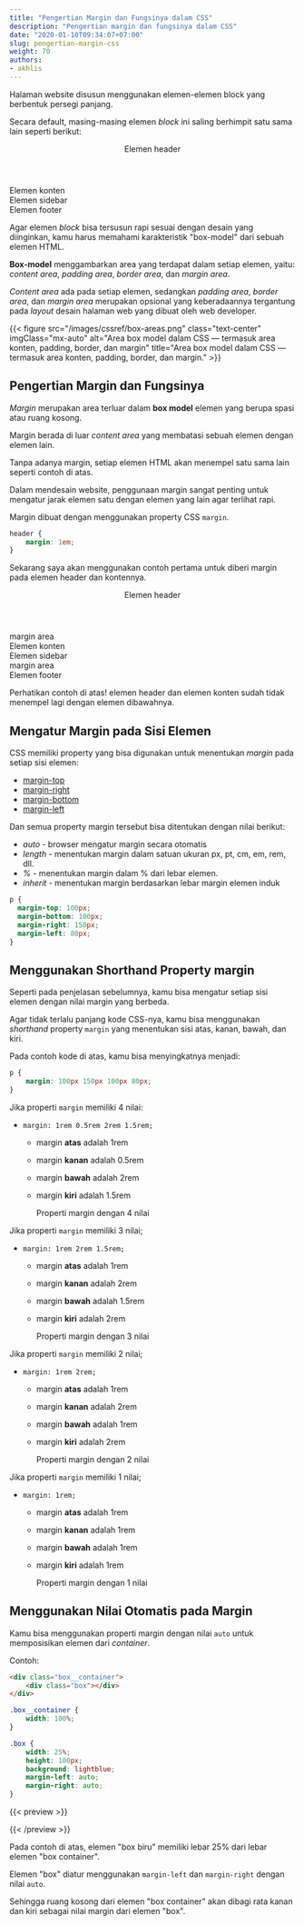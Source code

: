 ```yaml
---
title: "Pengertian Margin dan Fungsinya dalam CSS"
description: "Pengertian margin dan fungsinya dalam CSS"
date: "2020-01-10T09:34:07+07:00"
slug: pengertian-margin-css
weight: 70
authors:
- akhlis
---
```


Halaman website disusun menggunakan elemen-elemen block yang berbentuk persegi panjang.

Secara default, masing-masing elemen _block_ ini saling berhimpit satu sama lain seperti berikut:

<div class="bg-gray-100 text-center mb-8">
    <header class="bg-orange-100 py-4 px-6">Elemen header</header>
    <div class="w-full flex">
    <div class="w-3/4 h-100px bg-blue-100 py-4 px-6">Elemen konten</div>
    <div class="w-1/4 bg-indigo-100 py-4 px-6">Elemen sidebar</div>
    </div>
    <footer class="bg-green-100 py-4 px-6">Elemen footer</footer>
</div>

Agar elemen _block_ bisa tersusun rapi sesuai dengan desain yang diinginkan, kamu harus memahami karakteristik "box-model" dari sebuah elemen HTML.

__Box-model__ menggambarkan area yang terdapat dalam setiap elemen, yaitu: _content area_, _padding area_, _border area_, dan _margin area_.

_Content area_ ada pada setiap elemen, sedangkan _padding area_, _border area_, dan _margin area_ merupakan opsional yang keberadaannya tergantung pada _layout_ desain halaman web yang dibuat oleh web developer.

{{< figure src="/images/cssref/box-areas.png" class="text-center" imgClass="mx-auto" alt="Area box model dalam CSS — termasuk area konten, padding, border, dan margin" title="Area box model dalam CSS — termasuk area konten, padding, border, dan margin." >}}

## Pengertian Margin dan Fungsinya

_Margin_ merupakan area terluar dalam __box model__ elemen yang berupa spasi atau ruang kosong.

Margin berada di luar _content area_ yang membatasi sebuah elemen dengan elemen lain.

Tanpa adanya margin, setiap elemen HTML akan menempel satu sama lain seperti contoh di atas.

Dalam mendesain website, penggunaan margin sangat penting untuk mengatur jarak elemen satu dengan elemen yang lain agar terlihat rapi.

Margin dibuat dengan menggunakan property CSS `margin`.

```css
header {
    margin: 1em;
}
```

Sekarang saya akan menggunakan contoh pertama untuk diberi margin pada elemen header dan kontennya.

<div class="bg-white text-center mb-8">
    <header class="bg-orange-100 py-4 px-6">Elemen header</header>
    <div class="border border-dashed border-red-500 py-1"><span class="text-xs text-red-500">margin area</span></div>
    <div class="w-full flex">
    <div class="w-3/4 h-100px bg-blue-100 py-4 px-6">Elemen konten</div>
    <div class="w-1/4 bg-indigo-100 py-4 px-6">Elemen sidebar</div>
    </div>
    <div class="border border-dashed border-red-500 py-1"><span class="text-xs text-red-500">margin area</span></div>
    <footer class="bg-green-100 py-4 px-6">Elemen footer</footer>
</div>

Perhatikan contoh di atas! elemen header dan elemen konten sudah tidak menempel lagi dengan elemen dibawahnya.

## Mengatur Margin pada Sisi Elemen

CSS memiliki property yang bisa digunakan untuk menentukan _margin_ pada setiap sisi elemen:
- [margin-top](/cssref/margin-top/)
- [margin-right](/cssref/margin-right/)
- [margin-bottom](/cssref/margin-bottom/)
- [margin-left](/cssref/margin-left/)

Dan semua property margin tersebut bisa ditentukan dengan nilai berikut:
- _auto_ - browser mengatur margin secara otomatis
- _length_ - menentukan margin dalam satuan ukuran px, pt, cm, em, rem, dll.
- _%_ - menentukan margin dalam % dari lebar elemen.
- _inherit_ - menentukan margin berdasarkan lebar margin elemen induk

```css
p {
  margin-top: 100px;
  margin-bottom: 100px;
  margin-right: 150px;
  margin-left: 80px;
}
```

## Menggunakan Shorthand Property margin

Seperti pada penjelasan sebelumnya, kamu bisa mengatur setiap sisi elemen dengan nilai margin yang berbeda.

Agar tidak terlalu panjang kode CSS-nya, kamu bisa menggunakan _shorthand_ property `margin` yang menentukan sisi atas, kanan, bawah, dan kiri.

Pada contoh kode di atas, kamu bisa menyingkatnya menjadi:
```css
p {
    margin: 100px 150px 100px 80px;
}
```

Jika properti `margin` memiliki 4 nilai:
- `margin: 1rem 0.5rem 2rem 1.5rem;`
  - margin __atas__ adalah 1rem
  - margin __kanan__ adalah 0.5rem
  - margin __bawah__ adalah 2rem
  - margin __kiri__ adalah 1.5rem

    <div class="border border-dashed border-red-500 pt-4 pr-2 pb-6 pl-6 mb-8">
    <p class="bg-gray-100 border border-dashed border-red-500 py-1 px-4">Properti margin dengan 4 nilai</p>
    </div>

Jika properti `margin` memiliki 3 nilai;
- `margin: 1rem 2rem 1.5rem;`
  - margin __atas__ adalah 1rem
  - margin __kanan__ adalah 2rem
  - margin __bawah__ adalah 1.5rem
  - margin __kiri__ adalah 2rem

    <div class="border border-dashed border-red-500 pt-4 px-8 pb-4 mb-8">
    <p class="bg-gray-100 border border-dashed border-red-500 py-1 px-4">Properti margin dengan 3 nilai</p>
    </div>

Jika properti `margin` memiliki 2 nilai;
- `margin: 1rem 2rem;`
  - margin __atas__ adalah 1rem
  - margin __kanan__ adalah 2rem
  - margin __bawah__ adalah 1rem
  - margin __kiri__ adalah 2rem

    <div class="border border-dashed border-red-500 pt-4 pb-2 px-8 mb-8">
    <p class="bg-gray-100 border border-dashed border-red-500 py-1 px-4">Properti margin dengan 2 nilai</p>
    </div>

Jika properti `margin` memiliki 1 nilai;
- `margin: 1rem;`
  - margin __atas__ adalah 1rem
  - margin __kanan__ adalah 1rem
  - margin __bawah__ adalah 1rem
  - margin __kiri__ adalah 1rem

    <div class="border border-dashed border-red-500 pt-4 pb-2 px-4 mb-8">
    <p class="bg-gray-100 border border-dashed border-red-500 py-1 px-4">Properti margin dengan 1 nilai</p>
    </div>


## Menggunakan Nilai Otomatis pada Margin

Kamu bisa menggunakan properti margin dengan nilai `auto` untuk memposisikan elemen dari _container_.

Contoh:
```html
<div class="box__container">
    <div class="box"></div>
</div>
```

```css
.box__container {
    width: 100%;
}

.box {
    width: 25%;
    height: 100px;
    background: lightblue;
    margin-left: auto;
    margin-right: auto;
}
```


{{< preview >}}
<div class="border border-dashed border-red-500">
<div class="w-1/4 h-100px bg-blue-100 mx-auto"></div>
</div>
{{< /preview >}}

Pada contoh di atas, elemen "box biru" memiliki lebar 25% dari lebar elemen "box container".

Elemen "box" diatur menggunakan `margin-left` dan `margin-right` dengan nilai `auto`. 

Sehingga ruang kosong dari elemen "box container" akan dibagi rata kanan dan kiri sebagai nilai margin dari elemen "box".


